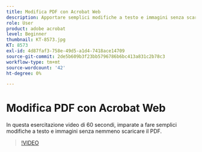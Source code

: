 ```yaml
---
title: Modifica PDF con Acrobat Web
description: Apportare semplici modifiche a testo e immagini senza scaricare il PDF
role: User
product: adobe acrobat
level: Beginner
thumbnail: KT-8573.jpg
KT: 8573
exl-id: 4d87faf3-758e-49d5-a1d4-7418ace14709
source-git-commit: 2de5b609b3f23bb5796786b6bc413a831c2b78c3
workflow-type: tm+mt
source-wordcount: '42'
ht-degree: 0%

---
```


# Modifica PDF con Acrobat Web

In questa esercitazione video di 60 secondi, imparate a fare semplici modifiche a testo e immagini senza nemmeno scaricare il PDF.

>[!VIDEO](https://video.tv.adobe.com/v/336362?hidetitle=true)
